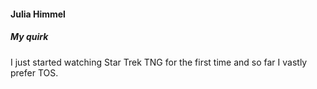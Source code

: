 #### Julia Himmel

##### My quirk

I just started watching Star Trek TNG for the first time and so far I vastly prefer TOS.
